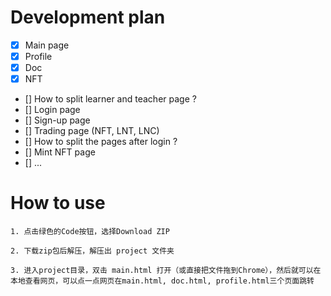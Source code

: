 # Development plan

- [x] Main page
- [x] Profile
- [x] Doc
- [x] NFT
- [] How to split learner and teacher page ?
- [] Login page
- [] Sign-up page
- [] Trading page (NFT, LNT, LNC)
- [] How to split the pages after login ?
- [] Mint NFT page
- [] ...

# How to use

```
1. 点击绿色的Code按钮，选择Download ZIP

2. 下载zip包后解压，解压出 project 文件夹

3. 进入project目录，双击 main.html 打开（或直接把文件拖到Chrome），然后就可以在本地查看网页，可以点一点网页在main.html, doc.html, profile.html三个页面跳转 
```